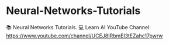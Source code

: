 # Neural-Networks-Tutorials
📚 Neural Networks Tutorials. 💻 Learn AI YouTube Channel: https://www.youtube.com/channel/UCEJ8IRbmEl3tEZahc17pwrw
